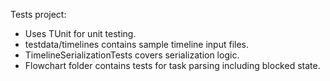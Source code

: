 Tests project:
- Uses TUnit for unit testing.
- testdata/timelines contains sample timeline input files.
- TimelineSerializationTests covers serialization logic.
- Flowchart folder contains tests for task parsing including blocked state.

